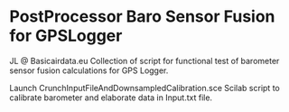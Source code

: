 # PostProcessor Baro Sensor Fusion for GPSLogger

JL @ Basicairdata.eu
Collection of script for functional test of barometer sensor fusion calculations for GPS Logger.

Launch CrunchInputFileAndDownsampledCalibration.sce Scilab script to calibrate barometer and elaborate data in Input.txt file.
